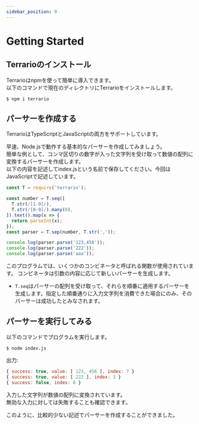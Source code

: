 ```yaml
---
sidebar_position: 0
---
```


# Getting Started

## Terrarioのインストール

Terrarioはnpmを使って簡単に導入できます。  
以下のコマンドで現在のディレクトリにTerrarioをインストールします。

```
$ npm i terrario
```

## パーサーを作成する

TerrarioはTypeScriptとJavaScriptの両方をサポートしています。

早速、Node.jsで動作する基本的なパーサーを作成してみましょう。  
簡単な例として、コンマ区切りの数字が入った文字列を受け取って数値の配列に変換するパーサーを作成します。  
以下の内容を記述してindex.jsという名前で保存してください。今回はJavaScriptで記述しています。

```js
const T = require('terrario');

const number = T.seq([
  T.str(/[1-9]/),
  T.str(/[0-9]/).many(0),
]).text().map(x => {
  return parseInt(x);
});
const parser = T.sep(number, T.str(','));

console.log(parser.parse('123,456'));
console.log(parser.parse('222'));
console.log(parser.parse('aaa'));
```

このプログラムでは、いくつかのコンビネータと呼ばれる関数が使用されています。
コンビネータは引数の内容に応じて新しいパーサーを生成します。
- `T.seq`はパーサーの配列を受け取って、それらを順番に適用するパーサーを生成します。指定した順番通りに入力文字列を消費できた場合にのみ、そのパーサーは成功したとみなされます。  

## パーサーを実行してみる

以下のコマンドでプログラムを実行します。

```
$ node index.js
```

出力:
```js
{ success: true, value: [ 123, 456 ], index: 7 }
{ success: true, value: [ 222 ], index: 3 }
{ success: false, index: 0 }
```

入力した文字列が数値の配列に変換されています。  
無効な入力に対しては失敗することも確認できます。

このように、比較的少ない記述でパーサーを作成することができました。
